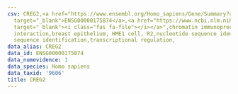 ```yaml
---
csv: CREG2,<a href="https://www.ensembl.org/Homo_sapiens/Gene/Summary?db=core;g=ENSG00000175874"
  target="_blank">ENSG00000175874</a>,<a href="https://www.ncbi.nlm.nih.gov/pubmed/22863008"
  target="_blank"><i class="fas fa-file"></i></a>",chromatin immunoprecipitation assay,direct
  interaction,breast epithelium, HME1 cell, R2,nucleotide sequence identification,nucleotide
  sequence identification,transcriptional regulation,
data_alias: CREG2
data_id: ENSG00000175874
data_numevidence: 1
data_species: Homo sapiens
data_taxid: '9606'
title: CREG2
---
```

